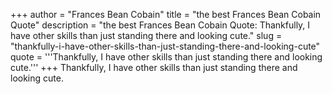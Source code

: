 +++
author = "Frances Bean Cobain"
title = "the best Frances Bean Cobain Quote"
description = "the best Frances Bean Cobain Quote: Thankfully, I have other skills than just standing there and looking cute."
slug = "thankfully-i-have-other-skills-than-just-standing-there-and-looking-cute"
quote = '''Thankfully, I have other skills than just standing there and looking cute.'''
+++
Thankfully, I have other skills than just standing there and looking cute.
